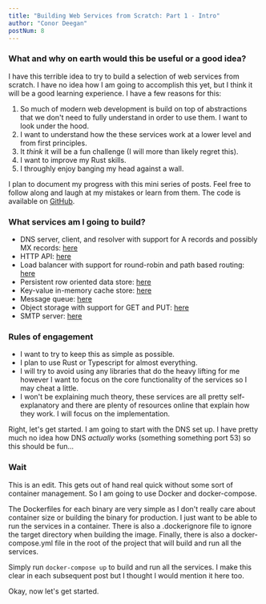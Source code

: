 ```yaml
---
title: "Building Web Services from Scratch: Part 1 - Intro"
author: "Conor Deegan"
postNum: 8
---
```


### What and why on earth would this be useful or a good idea?

I have this terrible idea to try to build a selection of web services from scratch. I have no idea how I am going to accomplish this yet, but I think it will be a good learning experience. I have a few reasons for this:

1. So much of modern web development is build on top of abstractions that we don't need to fully understand in order to use them. I want to look under the hood.
2. I want to understand how the these services work at a lower level and from first principles.
3. It *think* it will be a fun challenge (I will more than likely regret this).
4. I want to improve my Rust skills.
5. I throughly enjoy banging my head against a wall.

I plan to document my progress with this mini series of posts. Feel free to follow along and laugh at my mistakes or learn from them. The code is available on [GitHub](https://github.com/conor-deegan/web-services).

### What services am I going to build?

- DNS server, client, and resolver with support for A records and possibly MX records: [here](/posts/building-web-services-from-scratch-part-2-dns)
- HTTP API: [here](/posts/building-web-services-from-scratch-part-3-http-api)
- Load balancer with support for round-robin and path based routing: [here](/posts/building-web-services-from-scratch-part-4-load-balancer)
- Persistent row oriented data store: [here](/posts/building-web-services-from-scratch-part-5-data-store)
- Key-value in-memory cache store: [here](/posts/building-web-services-from-scratch-part-6-cache-store)
- Message queue: [here](/posts/building-web-services-from-scratch-part-7-message-queue)
- Object storage with support for GET and PUT: [here](/posts/building-web-services-from-scratch-part-8-object-storage)
- SMTP server: [here](/posts/building-web-services-from-scratch-part-9-smtp-server)

### Rules of engagement

- I want to try to keep this as simple as possible.
- I plan to use Rust or Typescript for almost everything.
- I will try to avoid using any libraries that do the heavy lifting for me however I want to focus on the core functionality of the services so I may cheat a little.
- I won't be explaining much theory, these services are all pretty self-explanatory and there are plenty of resources online that explain how they work. I will focus on the implementation.

Right, let's get started. I am going to start with the DNS set up. I have pretty much no idea how DNS *actually* works (something something port 53) so this should be fun...


### Wait

This is an edit. This gets out of hand real quick without some sort of container management. So I am going to use Docker and docker-compose.

The Dockerfiles for each binary are very simple as I don't really care about container size or building the binary for production. I just want to be able to run the services in a container. There is also a .dockerignore file to ignore the target directory when building the image. Finally, there is also a docker-compose.yml file in the root of the project that will build and run all the services.

Simply run `docker-compose up` to build and run all the services. I make this clear in each subsequent post but I thought I would mention it here too.

Okay, now let's get started.
